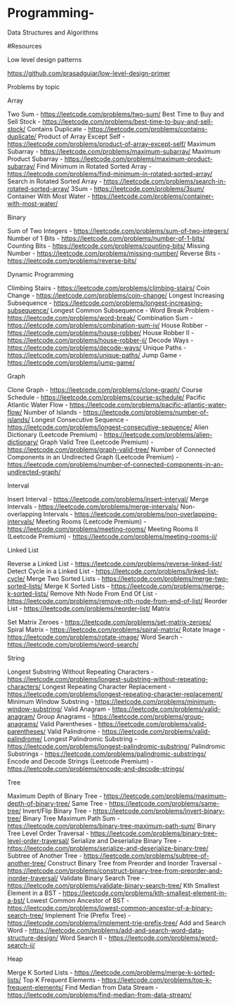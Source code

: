 # Programming-
Data Structures and Algorithms

#Resources

Low level design patterns

https://github.com/prasadgujar/low-level-design-primer

Problems by topic

Array

Two Sum - https://leetcode.com/problems/two-sum/
Best Time to Buy and Sell Stock - https://leetcode.com/problems/best-time-to-buy-and-sell-stock/
Contains Duplicate - https://leetcode.com/problems/contains-duplicate/
Product of Array Except Self - https://leetcode.com/problems/product-of-array-except-self/
Maximum Subarray - https://leetcode.com/problems/maximum-subarray/
Maximum Product Subarray - https://leetcode.com/problems/maximum-product-subarray/
Find Minimum in Rotated Sorted Array - https://leetcode.com/problems/find-minimum-in-rotated-sorted-array/
Search in Rotated Sorted Array - https://leetcode.com/problems/search-in-rotated-sorted-array/
3Sum - https://leetcode.com/problems/3sum/
Container With Most Water - https://leetcode.com/problems/container-with-most-water/

Binary

Sum of Two Integers - https://leetcode.com/problems/sum-of-two-integers/
Number of 1 Bits - https://leetcode.com/problems/number-of-1-bits/
Counting Bits - https://leetcode.com/problems/counting-bits/
Missing Number - https://leetcode.com/problems/missing-number/
Reverse Bits - https://leetcode.com/problems/reverse-bits/

Dynamic Programming

Climbing Stairs - https://leetcode.com/problems/climbing-stairs/
Coin Change - https://leetcode.com/problems/coin-change/
Longest Increasing Subsequence - https://leetcode.com/problems/longest-increasing-subsequence/
Longest Common Subsequence -
Word Break Problem - https://leetcode.com/problems/word-break/
Combination Sum - https://leetcode.com/problems/combination-sum-iv/
House Robber - https://leetcode.com/problems/house-robber/
House Robber II - https://leetcode.com/problems/house-robber-ii/
Decode Ways - https://leetcode.com/problems/decode-ways/
Unique Paths - https://leetcode.com/problems/unique-paths/
Jump Game - https://leetcode.com/problems/jump-game/

Graph

Clone Graph - https://leetcode.com/problems/clone-graph/
Course Schedule - https://leetcode.com/problems/course-schedule/
Pacific Atlantic Water Flow - https://leetcode.com/problems/pacific-atlantic-water-flow/
Number of Islands - https://leetcode.com/problems/number-of-islands/
Longest Consecutive Sequence - https://leetcode.com/problems/longest-consecutive-sequence/
Alien Dictionary (Leetcode Premium) - https://leetcode.com/problems/alien-dictionary/
Graph Valid Tree (Leetcode Premium) - https://leetcode.com/problems/graph-valid-tree/
Number of Connected Components in an Undirected Graph (Leetcode Premium) - https://leetcode.com/problems/number-of-connected-components-in-an-undirected-graph/

Interval

Insert Interval - https://leetcode.com/problems/insert-interval/
Merge Intervals - https://leetcode.com/problems/merge-intervals/
Non-overlapping Intervals - https://leetcode.com/problems/non-overlapping-intervals/
Meeting Rooms (Leetcode Premium) - https://leetcode.com/problems/meeting-rooms/
Meeting Rooms II (Leetcode Premium) - https://leetcode.com/problems/meeting-rooms-ii/

Linked List

Reverse a Linked List - https://leetcode.com/problems/reverse-linked-list/
Detect Cycle in a Linked List - https://leetcode.com/problems/linked-list-cycle/
Merge Two Sorted Lists - https://leetcode.com/problems/merge-two-sorted-lists/
Merge K Sorted Lists - https://leetcode.com/problems/merge-k-sorted-lists/
Remove Nth Node From End Of List - https://leetcode.com/problems/remove-nth-node-from-end-of-list/
Reorder List - https://leetcode.com/problems/reorder-list/
Matrix

Set Matrix Zeroes - https://leetcode.com/problems/set-matrix-zeroes/
Spiral Matrix - https://leetcode.com/problems/spiral-matrix/
Rotate Image - https://leetcode.com/problems/rotate-image/
Word Search - https://leetcode.com/problems/word-search/

String

Longest Substring Without Repeating Characters - https://leetcode.com/problems/longest-substring-without-repeating-characters/
Longest Repeating Character Replacement - https://leetcode.com/problems/longest-repeating-character-replacement/
Minimum Window Substring - https://leetcode.com/problems/minimum-window-substring/
Valid Anagram - https://leetcode.com/problems/valid-anagram/
Group Anagrams - https://leetcode.com/problems/group-anagrams/
Valid Parentheses - https://leetcode.com/problems/valid-parentheses/
Valid Palindrome - https://leetcode.com/problems/valid-palindrome/
Longest Palindromic Substring - https://leetcode.com/problems/longest-palindromic-substring/
Palindromic Substrings - https://leetcode.com/problems/palindromic-substrings/
Encode and Decode Strings (Leetcode Premium) - https://leetcode.com/problems/encode-and-decode-strings/

Tree

Maximum Depth of Binary Tree - https://leetcode.com/problems/maximum-depth-of-binary-tree/
Same Tree - https://leetcode.com/problems/same-tree/
Invert/Flip Binary Tree - https://leetcode.com/problems/invert-binary-tree/
Binary Tree Maximum Path Sum - https://leetcode.com/problems/binary-tree-maximum-path-sum/
Binary Tree Level Order Traversal - https://leetcode.com/problems/binary-tree-level-order-traversal/
Serialize and Deserialize Binary Tree - https://leetcode.com/problems/serialize-and-deserialize-binary-tree/
Subtree of Another Tree - https://leetcode.com/problems/subtree-of-another-tree/
Construct Binary Tree from Preorder and Inorder Traversal - https://leetcode.com/problems/construct-binary-tree-from-preorder-and-inorder-traversal/
Validate Binary Search Tree - https://leetcode.com/problems/validate-binary-search-tree/
Kth Smallest Element in a BST - https://leetcode.com/problems/kth-smallest-element-in-a-bst/
Lowest Common Ancestor of BST - https://leetcode.com/problems/lowest-common-ancestor-of-a-binary-search-tree/
Implement Trie (Prefix Tree) - https://leetcode.com/problems/implement-trie-prefix-tree/
Add and Search Word - https://leetcode.com/problems/add-and-search-word-data-structure-design/
Word Search II - https://leetcode.com/problems/word-search-ii/

Heap

Merge K Sorted Lists - https://leetcode.com/problems/merge-k-sorted-lists/
Top K Frequent Elements - https://leetcode.com/problems/top-k-frequent-elements/
Find Median from Data Stream - https://leetcode.com/problems/find-median-from-data-stream/


